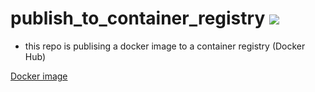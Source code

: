 # publish_to_container_registry ![](https://github.com/randiltennakoon/publish_to_container_registry/actions/workflows/publish.yml/badge.svg)

- this repo is publising a docker image to a container registry (Docker Hub)

[Docker image](https://hub.docker.com/repository/docker/randilt/flask-github-actions-app)
